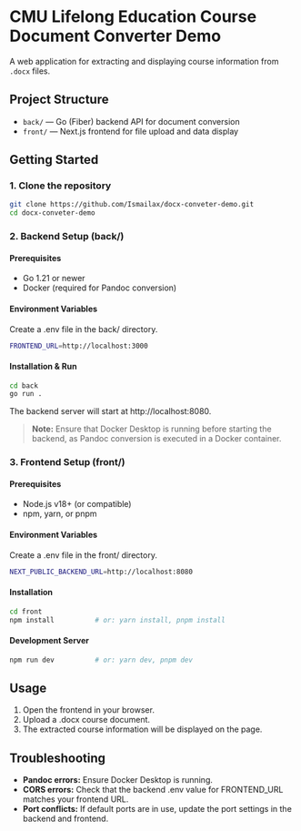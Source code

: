 # CMU Lifelong Education Course Document Converter Demo

A web application for extracting and displaying course information from `.docx` files.

## Project Structure

- `back/` — Go (Fiber) backend API for document conversion
- `front/` — Next.js frontend for file upload and data display

## Getting Started

### 1. Clone the repository

```bash
git clone https://github.com/Ismailax/docx-conveter-demo.git
cd docx-conveter-demo
```
### 2. Backend Setup (back/)

#### Prerequisites

- Go 1.21 or newer
-	Docker (required for Pandoc conversion)

#### Environment Variables

Create a .env file in the back/ directory.

```bash
FRONTEND_URL=http://localhost:3000
```

#### Installation & Run

```bash
cd back
go run .
```

The backend server will start at http://localhost:8080.
> **Note:** Ensure that Docker Desktop is running before starting the backend, as Pandoc conversion is executed in a Docker container.

### 3. Frontend Setup (front/)

#### Prerequisites

- Node.js v18+ (or compatible)
- npm, yarn, or pnpm
 
#### Environment Variables

Create a .env file in the front/ directory.

```bash
NEXT_PUBLIC_BACKEND_URL=http://localhost:8080
```

#### Installation

```bash
cd front
npm install          # or: yarn install, pnpm install
```

#### Development Server

```bash
npm run dev          # or: yarn dev, pnpm dev
```

## Usage

1.	Open the frontend in your browser.
2.	Upload a .docx course document.
3.	The extracted course information will be displayed on the page.

## Troubleshooting

- **Pandoc errors:** Ensure Docker Desktop is running.
- **CORS errors:** Check that the backend .env value for FRONTEND_URL matches your frontend URL.
- **Port conflicts:** If default ports are in use, update the port settings in the backend and frontend.
